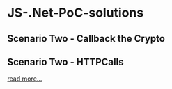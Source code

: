 # JS-.Net-PoC-solutions

## Scenario Two -  Callback the Crypto

## Scenario Two -  HTTPCalls
[read more...](/ScenarioTwo-HTTPCalls/README.md)
